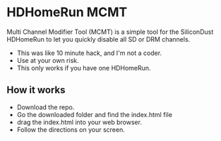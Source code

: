 # HDHomeRun MCMT
Multi Channel Modifier Tool (MCMT) is a simple tool for the SiliconDust HDHomeRun to let you quickly disable all SD or DRM channels.

- This was like 10 minute hack, and I'm not a coder.
- Use at your own risk.
- This only works if you have one HDHomeRun.

## How it works
- Download the repo.
- Go the downloaded folder and find the index.html file
- drag the index.html into your web browser.
- Follow the directions on your screen.
